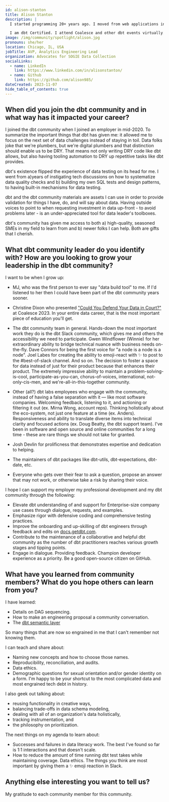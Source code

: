 ```yaml
---
id: alison-stanton
title: Alison Stanton
description: |
  I started programming 20+ years ago. I moved from web applications into transforming data and business intelligence reporting because it's both hard and useful. The majority of my career has been in engineering for SaaS companies. For my last few positions I've been brought in to transition larger, older companies to a modern data platform and ways of thinking.

  I am dbt Certified. I attend Coalesce and other dbt events virtually. I speak up in <a href="https://www.getdbt.com/community/join-the-community" rel="noopener noreferrer" target="_blank">dbt Slack</a> and on the dbt-core, dbt-redshift, and dbt-sqlserver repositories. dbt Slack is my happy place, especially #advice-for-dbt-power-users. I care a lot about the dbt documentation and dbt doc.
image: /img/community/spotlight/alison.jpg
pronouns: she/her
location: Chicago, IL, USA
jobTitle: AVP, Analytics Engineering Lead
organization: Advocates for SOGIE Data Collection
socialLinks:
  - name: LinkedIn
    link: https://www.linkedin.com/in/alisonstanton/
  - name: Github
    link: https://github.com/alison985/
dateCreated: 2023-11-07
hide_table_of_contents: true
---
```


## When did you join the dbt community and in what way has it impacted your career?

I joined the dbt community when I joined an employer in mid-2020. To summarize the important things that dbt has given me: it allowed me to focus on the next set of data challenges instead of staying in toil. Data folks joke that we're plumbers, but we're digital plumbers and that distinction should enable us to be DRY. That means not only writing DRY code like dbt allows, but also having tooling automation to DRY up repetitive tasks like dbt provides.

dbt's existence flipped the experience of data testing on its head for me. I went from a)years of instigating tech discussions on how to systematize data quality checks and b) building my own SQL tests and design patterns, to having built-in mechanisms for data testing.

dbt and the dbt community materials are assets I can use in order to provide validation for things I have, do, and will say about data. Having outside voices to point to when requesting investment in data up-front - to avoid problems later - is an under-appreciated tool for data leader's toolboxes.

dbt's community has given me access to both a) high-quality, seasoned SMEs in my field to learn from and b) newer folks I can help. Both are gifts that I cherish.

## What dbt community leader do you identify with? How are you looking to grow your leadership in the dbt community?

I want to be when I grow up:

- MJ, who was the first person to ever say "data build tool" to me. If I'd listened to her then I could have been part of the dbt community years sooner.

- Christine Dixon who presented <a href="https://www.youtube.com/watch?v=vD6IrGtxNAM" rel="noopener noreferrer" target="_blank">"Could You Defend Your Data in Court?"</a> at Coalesce 2023. In your entire data career, that is the most important piece of education you'll get.

- The dbt community team in general. Hands-down the most important work they do is the dbt Slack community, which gives me and others the accessibility we need to participate. Gwen Windflower (Winnie) for her extraordinary ability to bridge technical nuance with business needs on-the-fly. Dave Connors for being the first voice for "a node is a node is a node". Joel Labes for creating the ability to emoji-react with :sparkles: to post to the #best-of-slack channel. And so on. The decision to foster a space for data instead of just for their product because that enhances their product. The extremely impressive ability to maintain a problem-solving-is-cool, participate-as-you-can, chorus-of-voices, international, not-only-cis-men, and we're-all-in-this-together community.

- Other (all?) dbt labs employees who engage with the community, instead of having a false separation with it &mdash; like most software companies. Welcoming feedback, listening to it, and actioning or filtering it out (ex. Mirna Wong, account reps). Thinking holistically about the eco-system, not just one feature at a time (ex. Anders). Responsiveness and ability to translate diverse items into technical clarity and focused actions (ex. Doug Beatty, the dbt support team). I've been in software and open source and online communities for a long time - these are rare things we should not take for granted.

- Josh Devlin for prolificness that demonstrates expertise and dedication to helping.

- The maintainers of dbt packages like dbt-utils, dbt-expectations, dbt-date, etc.

- Everyone who gets over their fear to ask a question, propose an answer that may not work, or otherwise take a risk by sharing their voice.

I hope I can support my employer my professional development and my dbt community through the following:

- Elevate dbt understanding of and support for Enterprise-size company use cases through dialogue, requests, and examples.
- Emphasize rigor with defensive coding and comprehensive testing practices.
- Improve the onboarding and up-skilling of dbt engineers through feedback and edits on <a href="/">docs.getdbt.com</a>.
- Contribute to the maintenance of a collaborative and helpful dbt community as the number of dbt practitioners reaches various growth stages and tipping points.
- Engage in dialogue. Providing feedback. Champion developer experience as a priority. Be a good open-source citizen on GitHub.

## What have you learned from community members? What do you hope others can learn from you?

I have learned:

- Details on DAG sequencing.
- How to make an engineering proposal a community conversation.
- The <a href="https://www.getdbt.com/product/semantic-layer" rel="noopener noreferrer" target="_blank">dbt semantic layer</a>

So many things that are now so engrained in me that I can't remember not knowing them.

I can teach and share about:

- Naming new concepts and how to choose those names.
- Reproducibility, reconciliation, and audits.
- Data ethics.
- Demographic questions for sexual orientation and/or gender identity on a form. I'm happy to be your shortcut to the most complicated data and most engrained tech debt in history.

I also geek out talking about: 
- reusing functionality in creative ways,
- balancing trade-offs in data schema modeling,
- dealing with all of an organization's data holistically,
- tracking instrumentation, and
- the philosophy on prioritization.

The next things on my agenda to learn about:

- Successes and failures in data literacy work. The best I've found so far is 1:1 interactions and that doesn't scale.
- How to reduce the amount of time running dbt test takes while maintaining coverage.
Data ethics.
The things you think are most important by giving them a :sparkles: emoji reaction in Slack.

## Anything else interesting you want to tell us?

My gratitude to each community member for this community.
